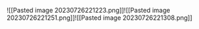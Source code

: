 ![[Pasted image 20230726221223.png]]![[Pasted image 20230726221251.png]]![[Pasted image 20230726221308.png]]